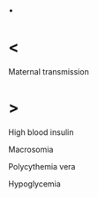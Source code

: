 # .

# <

Maternal transmission

# >

High blood insulin

Macrosomia

Polycythemia vera

Hypoglycemia
